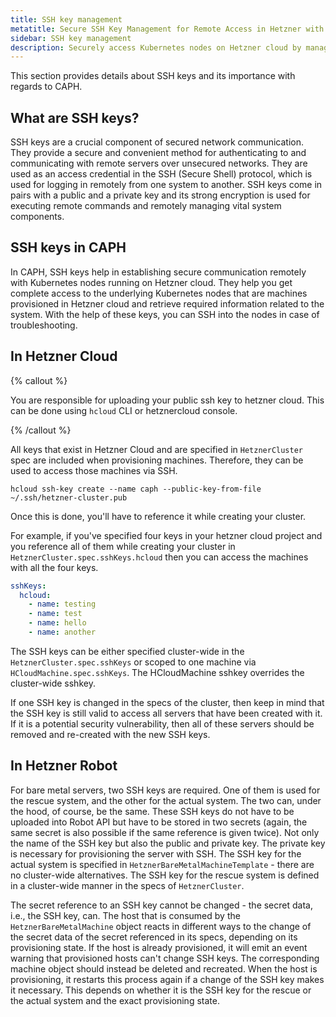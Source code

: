 ```yaml
---
title: SSH key management
metatitle: Secure SSH Key Management for Remote Access in Hetzner with Cluster API
sidebar: SSH key management
description: Securely access Kubernetes nodes on Hetzner cloud by managing SSH keys in CAPH. Create keys, troubleshoot, and ensure remote communication with ease.
---
```


This section provides details about SSH keys and its importance with regards to CAPH.

## What are SSH keys?

SSH keys are a crucial component of secured network communication. They provide a secure and convenient method for authenticating to and communicating with remote servers over unsecured networks. They are used as an access credential in the SSH (Secure Shell) protocol, which is used for logging in remotely from one system to another. SSH keys come in pairs with a public and a private key and its strong encryption is used for executing remote commands and remotely managing vital system components.

## SSH keys in CAPH

In CAPH, SSH keys help in establishing secure communication remotely with Kubernetes nodes running on Hetzner cloud. They help you get complete access to the underlying Kubernetes nodes that are machines provisioned in Hetzner cloud and retrieve required information related to the system. With the help of these keys, you can SSH into the nodes in case of troubleshooting.

## In Hetzner Cloud

{% callout %}

You are responsible for uploading your public ssh key to hetzner cloud. This can be done using `hcloud` CLI or hetznercloud console.

{% /callout %}

All keys that exist in Hetzner Cloud and are specified in `HetznerCluster` spec are included when provisioning machines. Therefore, they can be used to access those machines via SSH.

```shell
hcloud ssh-key create --name caph --public-key-from-file ~/.ssh/hetzner-cluster.pub
```

Once this is done, you'll have to reference it while creating your cluster.

For example, if you've specified four keys in your hetzner cloud project and you reference all of them while creating your cluster in `HetznerCluster.spec.sshKeys.hcloud` then you can access the machines with all the four keys.

```yaml
sshKeys:
  hcloud:
    - name: testing
    - name: test
    - name: hello
    - name: another
```

The SSH keys can be either specified cluster-wide in the `HetznerCluster.spec.sshKeys` or scoped to one machine via `HCloudMachine.spec.sshKeys`. The HCloudMachine sshkey overrides the cluster-wide sshkey.

If one SSH key is changed in the specs of the cluster, then keep in mind that the SSH key is still valid to access all servers that have been created with it. If it is a potential security vulnerability, then all of these servers should be removed and re-created with the new SSH keys.

## In Hetzner Robot

For bare metal servers, two SSH keys are required. One of them is used for the rescue system, and the other for the actual system. The two can, under the hood, of course, be the same. These SSH keys do not have to be uploaded into Robot API but have to be stored in two secrets (again, the same secret is also possible if the same reference is given twice). Not only the name of the SSH key but also the public and private key. The private key is necessary for provisioning the server with SSH. The SSH key for the actual system is specified in `HetznerBareMetalMachineTemplate` - there are no cluster-wide alternatives. The SSH key for the rescue system is defined in a cluster-wide manner in the specs of `HetznerCluster`.

The secret reference to an SSH key cannot be changed - the secret data, i.e., the SSH key, can. The host that is consumed by the `HetznerBareMetalMachine` object reacts in different ways to the change of the secret data of the secret referenced in its specs, depending on its provisioning state. If the host is already provisioned, it will emit an event warning that provisioned hosts can't change SSH keys. The corresponding machine object should instead be deleted and recreated. When the host is provisioning, it restarts this process again if a change of the SSH key makes it necessary. This depends on whether it is the SSH key for the rescue or the actual system and the exact provisioning state.
